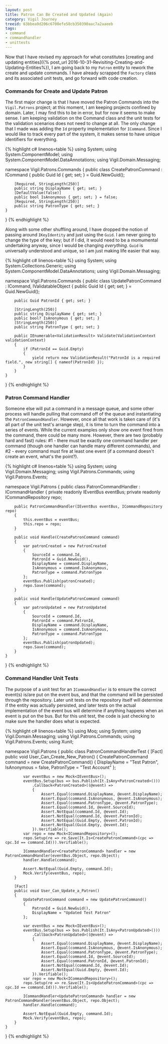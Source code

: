 ```yaml
---
layout: post
title: Patron Can Be Created and Updated (Again)
category: Vigil Journey
treeid: 63bbea9d206c6700efe58cb350390aac7a2aaeeb
tags:
- command
- commandhandler
- unittests
---
```


Now that I have revised my approach for what constitutes [creating and updating entities]({% post_url 2016-10-31-Revisiting-Creating-and-Updating-Entities%}), I am going back to my `Patron` entity to rework the create and update commands. I have already scrapped the `Factory` class and its associated unit tests, and go forward with code creation.

### Commands for Create and Update Patron

The first major change is that I have moved the Patron Commands into the `Vigil.Patrons` project; at this moment, I am keeping projects confined by domain. Later, I may find this to be in error, but for now it seems to make sense. I am keeping validation on the Command class and the unit tests for the validation scenarios does not need to change at all. The only change that I made was adding the `Id` property implementation for `ICommand`. Since I would like to track every part of the system, it makes sense to have unique identifiers for everything.

{% highlight c# linenos=table %}
using System;
using System.ComponentModel;
using System.ComponentModel.DataAnnotations;
using Vigil.Domain.Messaging;

namespace Vigil.Patrons.Commands
{
    public class CreatePatronCommand : ICommand
    {
        public Guid Id { get; set; } = Guid.NewGuid();

        [Required, StringLength(250)]
        public string DisplayName { get; set; }
        [DefaultValue(false)]
        public bool IsAnonymous { get; set; } = false;
        [Required, StringLength(250)]
        public string PatronType { get; set; }
    }
}
{% endhighlight %}

Along with some other shuffling around, I have dropped the notion of passing around `IKeyIdentity` and just using the `Guid`. I am never going to change the type of the key; but if I did, it would need to be a momumental undertaking anyway, since I would be changing _everything_. `Guid` is universally understood and unique, so I am just making life easier that way.

{% highlight c# linenos=table %}
using System;
using System.Collections.Generic;
using System.ComponentModel.DataAnnotations;
using Vigil.Domain.Messaging;

namespace Vigil.Patrons.Commands
{
    public class UpdatePatronCommand : ICommand, IValidatableObject
    {
        public Guid Id { get; set; } = Guid.NewGuid();

        public Guid PatronId { get; set; }

        [StringLength(250)]
        public string DisplayName { get; set; }
        public bool? IsAnonymous { get; set; }
        [StringLength(250)]
        public string PatronType { get; set; }

        public IEnumerable<ValidationResult> Validate(ValidationContext validationContext)
        {
            if (PatronId == Guid.Empty)
            {
                yield return new ValidationResult("PatronId is a required field.", new string[] { nameof(PatronId) });
            }
        }
    }
}
{% endhighlight %}

### Patron Command Handler

Someone else will put a command in a message queue, and some other process will handle pulling that command off of the queue and instantiating the `PatronCommandHandler`. However, once all that work is taken care of (it's all part of the unit test's arrange step), it is time to turn the command into a series of events. While the current examples only show one event fired from the command, there could be many more. However, there are two (probably hard and fast) rules: #1 - there must be exactly one command handler per command (though one handler can handle many different commands), and #2 - every command must fire at least one event (if a command doesn't create an event, what's the point?).

{% highlight c# linenos=table %}
using System;
using Vigil.Domain.Messaging;
using Vigil.Patrons.Commands;
using Vigil.Patrons.Events;

namespace Vigil.Patrons
{
    public class PatronCommandHandler : ICommandHandler<CreatePatronCommand>
    {
        private readonly IEventBus eventBus;
        private readonly ICommandRepository repo;

        public PatronCommandHandler(IEventBus eventBus, ICommandRepository repo)
        {
            this.eventBus = eventBus;
            this.repo = repo;
        }

        public void Handle(CreatePatronCommand command)
        {
            var patronCreated = new PatronCreated
            {
                SourceId = command.Id,
                PatronId = Guid.NewGuid(),
                DisplayName = command.DisplayName,
                IsAnonymous = command.IsAnonymous,
                PatronType = command.PatronType
            };
            eventBus.Publish(patronCreated);
            repo.Save(command);
        }

        public void Handle(UpdatePatronCommand command)
        {
            var patronUpdated = new PatronUpdated
            {
                SourceId = command.Id,
                PatronId = command.PatronId,
                DisplayName = command.DisplayName,
                IsAnonymous = command.IsAnonymous,
                PatronType = command.PatronType
            };
            eventBus.Publish(patronUpdated);
            repo.Save(command);
        }
    }
}
{% endhighlight %}

### Command Handler Unit Tests

The purpose of a unit test for an `ICommandHandler` is to ensure the correct event(s) is/are put on the event bus, and that the command will be persisted through the repository. Later unit tests on the repository itself will determine if the entity was actually persisted, and later tests on the actual implementation of the event bus will determine if anything happens when an event is put on the bus. But for this unit test, the code is just checking to make sure the handler does what is expected.

{% highlight c# linenos=table %}
using Moq;
using System;
using Vigil.Domain.Messaging;
using Vigil.Patrons.Commands;
using Vigil.Patrons.Events;
using Xunit;

namespace Vigil.Patrons
{
    public class PatronCommandHandlerTest
    {
        [Fact]
        public void User_Can_Create_New_Patron()
        {
            CreatePatronCommand command = new CreatePatronCommand()
            {
                DisplayName = "Test Patron",
                IsAnonymous = false,
                PatronType = "Test Account"
            };

            var eventBus = new Mock<IEventBus>();
            eventBus.Setup(bus => bus.Publish(It.IsAny<PatronCreated>()))
                .Callback<PatronCreated>((@event) =>
                {
                    Assert.Equal(command.DisplayName, @event.DisplayName);
                    Assert.Equal(command.IsAnonymous, @event.IsAnonymous);
                    Assert.Equal(command.PatronType, @event.PatronType);
                    Assert.Equal(command.Id, @event.SourceId);
                    Assert.NotEqual(command.Id, @event.Id);
                    Assert.NotEqual(command.Id, @event.PatronId);
                    Assert.NotEqual(Guid.Empty, @event.PatronId);
                    Assert.NotEqual(Guid.Empty, @event.Id);
                }).Verifiable();
            var repo = new Mock<ICommandRepository>();
            repo.Setup(re => re.Save(It.Is<CreatePatronCommand>(cpc => cpc.Id == command.Id))).Verifiable();

            ICommandHandler<CreatePatronCommand> handler = new PatronCommandHandler(eventBus.Object, repo.Object);
            handler.Handle(command);

            Assert.NotEqual(Guid.Empty, command.Id);
            Mock.Verify(eventBus, repo);
        }

        [Fact]
        public void User_Can_Update_a_Patron()
        {
            UpdatePatronCommand command = new UpdatePatronCommand()
            {
                PatronId = Guid.NewGuid(),
                DisplayName = "Updated Test Patron"
            };

            var eventBus = new Mock<IEventBus>();
            eventBus.Setup(bus => bus.Publish(It.IsAny<PatronUpdated>()))
                .Callback<PatronUpdated>((@event) =>
                {
                    Assert.Equal(command.DisplayName, @event.DisplayName);
                    Assert.Equal(command.IsAnonymous, @event.IsAnonymous);
                    Assert.Equal(command.PatronType, @event.PatronType);
                    Assert.Equal(command.Id, @event.SourceId);
                    Assert.Equal(command.PatronId, @event.PatronId);
                    Assert.NotEqual(command.Id, @event.Id);
                    Assert.NotEqual(Guid.Empty, @event.Id);
                }).Verifiable();
            var repo = new Mock<ICommandRepository>();
            repo.Setup(re => re.Save(It.Is<UpdatePatronCommand>(cpc => cpc.Id == command.Id))).Verifiable();

            ICommandHandler<UpdatePatronCommand> handler = new PatronCommandHandler(eventBus.Object, repo.Object);
            handler.Handle(command);

            Assert.NotEqual(Guid.Empty, command.Id);
            Mock.Verify(eventBus, repo);
        }
    }
}
{% endhighlight %}